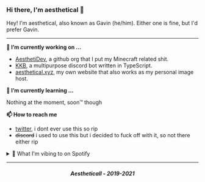 ### Hi there, I'm aesthetical 👋

Hey! I'm aesthetical, also known as Gavin (he/him). Either one is fine, but I'd prefer Gavin. 

---

**🔭 I’m currently working on ...**
- [AesthetiDev](https://github.com/AesthetiDev), a github org that I put my Minecraft related shit.
- [KKB](https://top.gg/bot/431893326892105758), a multipurpose discord bot written in TypeScript.
- [aesthetical.xyz](https://aesthetical.xyz), my own website that also works as my personal image host.

**🌱 I’m currently learning ...**

Nothing at the moment, soon:tm: though

**📫 How to reach me**
- [twitter](https://twitter.com/ixaesthetical1), i dont ever use this so rip
- ~~discord~~ i used to use this but i decided to fuck off with it, so not there either rip

<details>
  <summary><bold>🎵 What I'm vibing to on Spotify</bold></summary>

  <img src="https://spotify.aio-api.ml/spotify?id=abxiei2c7de0yqic3nzwd7oqi&theme=plain&image=true&color_theme=dark&bars_when_not_listening=false&bg_color=&title_color=&text_color=&hide_status=false&display_timer=true">
</details>

---

<h5 align="center">Aestheticall - 2019-2021</h5>
